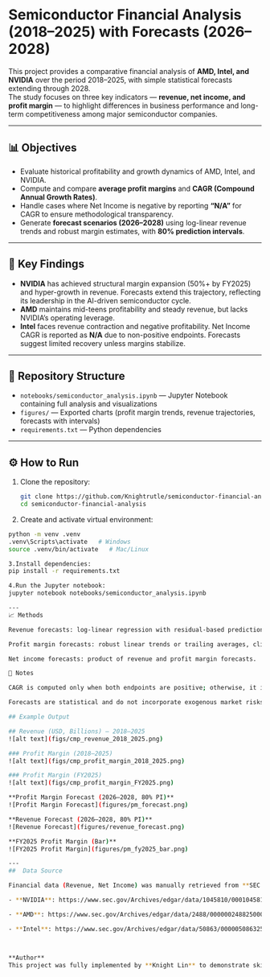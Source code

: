 # Semiconductor Financial Analysis (2018–2025) with Forecasts (2026–2028)

This project provides a comparative financial analysis of **AMD, Intel, and NVIDIA** over the period 2018–2025, with simple statistical forecasts extending through 2028.  
The study focuses on three key indicators — **revenue, net income, and profit margin** — to highlight differences in business performance and long-term competitiveness among major semiconductor companies.

---

## 📊 Objectives
- Evaluate historical profitability and growth dynamics of AMD, Intel, and NVIDIA.  
- Compute and compare **average profit margins** and **CAGR (Compound Annual Growth Rates)**.  
- Handle cases where Net Income is negative by reporting **“N/A”** for CAGR to ensure methodological transparency.  
- Generate **forecast scenarios (2026–2028)** using log-linear revenue trends and robust margin estimates, with **80% prediction intervals**.  

---

## 🔑 Key Findings
- **NVIDIA** has achieved structural margin expansion (50%+ by FY2025) and hyper-growth in revenue. Forecasts extend this trajectory, reflecting its leadership in the AI-driven semiconductor cycle.  
- **AMD** maintains mid-teens profitability and steady revenue, but lacks NVIDIA’s operating leverage.  
- **Intel** faces revenue contraction and negative profitability. Net Income CAGR is reported as **N/A** due to non-positive endpoints. Forecasts suggest limited recovery unless margins stabilize.  

---

## 📂 Repository Structure
- `notebooks/semiconductor_analysis.ipynb` — Jupyter Notebook containing full analysis and visualizations  
- `figures/` — Exported charts (profit margin trends, revenue trajectories, forecasts with intervals)  
- `requirements.txt` — Python dependencies  

---

## ⚙️ How to Run

1. Clone the repository:
   ```bash
   git clone https://github.com/Knightrutle/semiconductor-financial-analysis.git
   cd semiconductor-financial-analysis
   
2. Create and activate virtual environment:
```bash
python -m venv .venv
.venv\Scripts\activate   # Windows
source .venv/bin/activate   # Mac/Linux

3.Install dependencies:
pip install -r requirements.txt

4.Run the Jupyter notebook:
jupyter notebook notebooks/semiconductor_analysis.ipynb

---
📈 Methods

Revenue forecasts: log-linear regression with residual-based prediction intervals.

Profit margin forecasts: robust linear trends or trailing averages, clipped to [-50%, 80%].

Net income forecasts: product of revenue and profit margin forecasts.

📝 Notes

CAGR is computed only when both endpoints are positive; otherwise, it is reported as N/A.

Forecasts are statistical and do not incorporate exogenous market risks such as supply chain disruptions, capital expenditures, or geopolitical shocks.

## Example Output

## Revenue (USD, Billions) — 2018–2025
![alt text](figs/cmp_revenue_2018_2025.png)

### Profit Margin (2018–2025)
![alt text](figs/cmp_profit_margin_2018_2025.png)

### Profit Margin (FY2025)
![alt text](figs/cmp_profit_margin_FY2025.png)

**Profit Margin Forecast (2026–2028, 80% PI)**
![Profit Margin Forecast](figures/pm_forecast.png)

**Revenue Forecast (2026–2028, 80% PI)**
![Revenue Forecast](figures/revenue_forecast.png)

**FY2025 Profit Margin (Bar)**
![FY2025 Profit Margin](figures/pm_fy2025_bar.png)

---
##  Data Source

Financial data (Revenue, Net Income) was manually retrieved from **SEC EDGAR 10-K filings (2018–2025)** for:

- **NVIDIA**: https://www.sec.gov/Archives/edgar/data/1045810/000104581025000023/nvda-20250126.htm

- **AMD**: https://www.sec.gov/Archives/edgar/data/2488/000000248825000039/amd-20250415.htm

- **Intel**: https://www.sec.gov/Archives/edgar/data/50863/000005086325000129/intc-20250822.htm



**Author**  
This project was fully implemented by **Knight Lin** to demonstrate skills in data analysis, forecasting, and visualization.


